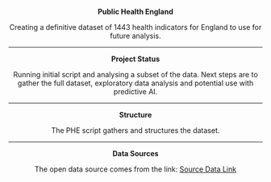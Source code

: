 <center> 
 
 **Public Health England** 

Creating a definitive dataset of 1443 health indicators for England to use for future analysis.

___
**Project Status** 

Running initial script and analysing a subset of the data. Next steps are to gather the full dataset, exploratory data analysis and potential use with predictive AI.

___
**Structure**

The PHE script gathers and structures the dataset.

___
**Data Sources**

The open data source comes from the link: 
[Source Data Link](https://fingertips.phe.org.uk/)
